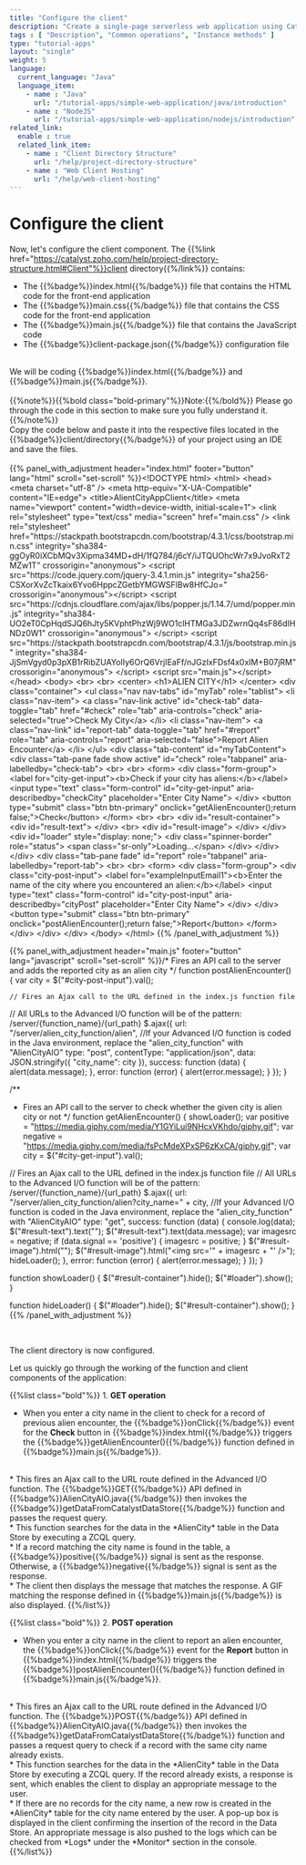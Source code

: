 ```yaml
---
title: "Configure the client"
description: "Create a single-page serverless web application using Catalyst Advanced I/O Function and Catalyst Data Store that allows you to report or look up alien encounters in a city."
tags : [ "Description", "Common operations", "Instance methods" ]
type: "tutorial-apps"
layout: "single"
weight: 5
language:
  current_language: "Java"
  language_item:
    - name : "Java"
      url: "/tutorial-apps/simple-web-application/java/introduction"
    - name : "NodeJS"
      url: "/tutorial-apps/simple-web-application/nodejs/introduction"
related_link:
  enable : true
  related_link_item:
    - name : "Client Directory Structure"
      url: "/help/project-directory-structure"
    - name : "Web Client Hosting"
      url: "/help/web-client-hosting"
---
```


# Configure the client

Now, let's configure the client component. The {{%link href="https://catalyst.zoho.com/help/project-directory-structure.html#Client"%}}client directory{{%/link%}} contains:

* The {{%badge%}}index.html{{%/badge%}} file that contains the HTML code for the front-end application
* The {{%badge%}}main.css{{%/badge%}} file that contains the CSS code for the front-end application
* The {{%badge%}}main.js{{%/badge%}} file that contains the JavaScript code 
* The {{%badge%}}client-package.json{{%/badge%}} configuration file

<br>
We will be coding {{%badge%}}index.html{{%/badge%}} and {{%badge%}}main.js{{%/badge%}}.
<br>
<br>
{{%note%}}{{%bold class="bold-primary"%}}Note:{{%/bold%}} Please go through the code in this section to make sure you fully understand it.{{%/note%}}
<br>
Copy the code below and paste it into the respective files located in the {{%badge%}}client/directory{{%/badge%}} of your project using an IDE and save the files. 
<br>
<br>
{{% panel_with_adjustment header="index.html" footer="button" lang="html" scroll="set-scroll" %}}&lt;!DOCTYPE html&gt;
&lt;html&gt;
&lt;head&gt;
    &lt;meta charset="utf-8" /&gt;
    &lt;meta http-equiv="X-UA-Compatible" content="IE=edge"&gt;
    &lt;title&gt;AlientCityAppClient&lt;/title&gt;
    &lt;meta name="viewport" content="width=device-width, initial-scale=1"&gt;
    &lt;link rel="stylesheet" type="text/css" media="screen" href="main.css" /&gt;
    &lt;link rel="stylesheet" href="https://stackpath.bootstrapcdn.com/bootstrap/4.3.1/css/bootstrap.min.css"
        integrity="sha384-ggOyR0iXCbMQv3Xipma34MD+dH/1fQ784/j6cY/iJTQUOhcWr7x9JvoRxT2MZw1T" crossorigin="anonymous"&gt;
    &lt;script src="https://code.jquery.com/jquery-3.4.1.min.js"
        integrity="sha256-CSXorXvZcTkaix6Yvo6HppcZGetbYMGWSFlBw8HfCJo=" crossorigin="anonymous"&gt;&lt;/script&gt;
    &lt;script src="https://cdnjs.cloudflare.com/ajax/libs/popper.js/1.14.7/umd/popper.min.js"
        integrity="sha384-UO2eT0CpHqdSJQ6hJty5KVphtPhzWj9WO1clHTMGa3JDZwrnQq4sF86dIHNDz0W1" crossorigin="anonymous"&gt;
    &lt;/script&gt;
    &lt;script src="https://stackpath.bootstrapcdn.com/bootstrap/4.3.1/js/bootstrap.min.js"
        integrity="sha384-JjSmVgyd0p3pXB1rRibZUAYoIIy6OrQ6VrjIEaFf/nJGzIxFDsf4x0xIM+B07jRM" crossorigin="anonymous"&gt;
    &lt;/script&gt;
    &lt;script src="main.js"&gt;&lt;/script&gt;
&lt;/head&gt;
&lt;body&gt;
    &lt;br&gt;
    &lt;br&gt;
    &lt;center&gt;
        &lt;h1&gt;ALIEN CITY&lt;/h1&gt;
    &lt;/center&gt;
    &lt;div class="container"&gt;
        &lt;ul class="nav nav-tabs" id="myTab" role="tablist"&gt;
            &lt;li class="nav-item"&gt;
                &lt;a class="nav-link active" id="check-tab" data-toggle="tab" href="#check" role="tab"
                    aria-controls="check" aria-selected="true"&gt;Check My City&lt;/a&gt;
            &lt;/li&gt;
            &lt;li class="nav-item"&gt;
                &lt;a class="nav-link" id="report-tab" data-toggle="tab" href="#report" role="tab" aria-controls="report"
                    aria-selected="false"&gt;Report Alien Encounter&lt;/a&gt;
            &lt;/li&gt;
        &lt;/ul&gt;
        &lt;div class="tab-content" id="myTabContent"&gt;
            &lt;div class="tab-pane fade show active" id="check" role="tabpanel" aria-labelledby="check-tab"&gt;
                &lt;br&gt;
                &lt;br&gt;
                &lt;form&gt;
                    &lt;div class="form-group"&gt;
                        &lt;label for="city-get-input"&gt;&lt;b&gt;Check if your city has aliens:&lt;/b&gt;&lt;/label&gt;
                        &lt;input type="text" class="form-control" id="city-get-input" aria-describedby="checkCity"
                            placeholder="Enter City Name"&gt;
                    &lt;/div&gt;
                    &lt;button type="submit" class="btn btn-primary"
                        onclick="getAlienEncounter();return false;"&gt;Check&lt;/button&gt;
                &lt;/form&gt;
                &lt;br&gt;
                &lt;br&gt;
                &lt;div id="result-container"&gt;
                    &lt;div id="result-text"&gt;
                    &lt;/div&gt;
                    &lt;br&gt;
                    &lt;div id="result-image"&gt;
                    &lt;/div&gt;
                &lt;/div&gt;
                &lt;div id="loader" style="display: none;"&gt;
                        &lt;div class="spinner-border" role="status"&gt;
                            &lt;span class="sr-only"&gt;Loading...&lt;/span&gt;
                        &lt;/div&gt;
                    &lt;/div&gt;
            &lt;/div&gt;
            &lt;div class="tab-pane fade" id="report" role="tabpanel" aria-labelledby="report-tab"&gt;
                &lt;br&gt;
                &lt;br&gt;
                &lt;form&gt;
                    &lt;div class="form-group"&gt;
                        &lt;div class="city-post-input"&gt;
                            &lt;label for="exampleInputEmail1"&gt;&lt;b&gt;Enter the name of the city where you encountered an alien:&lt;/b&gt;&lt;/label&gt;
                            &lt;input type="text" class="form-control" id="city-post-input" aria-describedby="cityPost"
                                placeholder="Enter City Name"&gt;
                        &lt;/div&gt;
                    &lt;/div&gt;
                    &lt;button type="submit" class="btn btn-primary"
                        onclick="postAlienEncounter();return false;"&gt;Report&lt;/button&gt;
                &lt;/form&gt;
            &lt;/div&gt;
        &lt;/div&gt;
    &lt;/div&gt;
&lt;/body&gt;
&lt;/html&gt;
{{% /panel_with_adjustment %}}

{{% panel_with_adjustment header="main.js" footer="button" lang="javascript" scroll="set-scroll" %}}/* Fires an API call to the server and adds the reported city as an alien city
  */
function postAlienEncounter() {
    var city = $("#city-post-input").val();

    // Fires an Ajax call to the URL defined in the index.js function file
// All URLs to the Advanced I/O function will be of the pattern: /server/{function_name}/{url_path}
    $.ajax({
        url: "/server/alien_city_function/alien", //If your Advanced I/O function is coded in the Java environment, replace the "alien_city_function" with "AlienCityAIO"
        type: "post",
        contentType: "application/json",
        data: JSON.stringify({
            "city_name": city
        }),
        success: function (data) {
            alert(data.message);
        },
        error: function (error) {
            alert(error.message);
        }
    });
}

/**
 * Fires an API call to the server to check whether the given city is alien city or not
 */
function getAlienEncounter() {
    showLoader();
    var positive = "https://media.giphy.com/media/Y1GYiLui9NHcxVKhdo/giphy.gif";
    var negative = "https://media.giphy.com/media/fsPcMdeXPxSP6zKxCA/giphy.gif";
    var city = $("#city-get-input").val();

  // Fires an Ajax call to the URL defined in the index.js function file
 // All URLs to the Advanced I/O function will be of the pattern: /server/{function_name}/{url_path}
    $.ajax({
        url: "/server/alien_city_function/alien?city_name=" + city,  //If your Advanced I/O function is coded in the Java environment, replace the "alien_city_function" with "AlienCityAIO"
        type: "get",
        success: function (data) {
            console.log(data);
            $("#result-text").text("");
            $("#result-text").text(data.message);
            var imagesrc = negative;
            if (data.signal == 'positive') {
                imagesrc = positive;
            }
            $("#result-image").html("");
            $("#result-image").html("&lt;img src='" + imagesrc + "' /&gt;");
            hideLoader();
        },
        errror: function (error) {
            alert(error.message);
        }
    });
}

function showLoader()
{
    $("#result-container").hide();
    $("#loader").show();
}

function hideLoader()
{
    $("#loader").hide();
    $("#result-container").show();
}
{{% /panel_with_adjustment %}}

<br>

The client directory is now configured.

Let us quickly go through the working of the function and client components of the application:

{{%list class="bold"%}} 1. **GET operation** 
<br>
 * When you enter a city name in the client to check for a record of previous alien encounter, the {{%badge%}}onClick{{%/badge%}} event for the **Check** button in {{%badge%}}index.html{{%/badge%}} triggers the {{%badge%}}getAlienEncounter(){{%/badge%}} function defined in {{%badge%}}main.js{{%/badge%}}. 
<br>
 * This fires an Ajax call to the URL route defined in the Advanced I/O function. The {{%badge%}}GET{{%/badge%}} API defined in {{%badge%}}AlienCityAIO.java{{%/badge%}} then invokes the {{%badge%}}getDataFromCatalystDataStore{{%/badge%}} function and passes the request query. 
<br>
 * This function searches for the data in the *AlienCity* table in the Data Store by executing a ZCQL query.
<br>
 * If a record matching the city name is found in the table, a {{%badge%}}positive{{%/badge%}} signal is sent as the response. Otherwise, a {{%badge%}}negative{{%/badge%}} signal is sent as the response. 
 <br>
 * The client then displays the message that matches the response. A GIF matching the response defined in {{%badge%}}main.js{{%/badge%}} is also displayed. 
{{%/list%}}
<br>


{{%list class="bold"%}} 2. **POST operation** 
<br>
* When you enter a city name in the client to report an alien encounter, the {{%badge%}}onClick{{%/badge%}} event for the **Report** button in {{%badge%}}index.html{{%/badge%}} triggers the {{%badge%}}postAlienEncounter(){{%/badge%}} function defined in {{%badge%}}main.js{{%/badge%}}.
<br>
 * This fires an Ajax call to the URL route defined in the Advanced I/O function. The {{%badge%}}POST{{%/badge%}} API defined in {{%badge%}}AlienCityAIO.java{{%/badge%}} then invokes the {{%badge%}}getDataFromCatalystDataStore{{%/badge%}} function and passes a request query to check if a record with the same city name already exists.
<br>
 * This function searches for the data in the *AlienCity* table in the Data Store by executing a ZCQL query. If the record already exists, a response is sent, which enables the client to display an appropriate message to the user.
<br>
 * If there are no records for the city name, a new row is created in the *AlienCity* table for the city name entered by the user. A pop-up box is displayed in the client confirming the insertion of the record in the Data Store. An appropriate message is also pushed to the logs which can be checked from *Logs* under the *Monitor* section in the console. 
 {{%/list%}}
 
